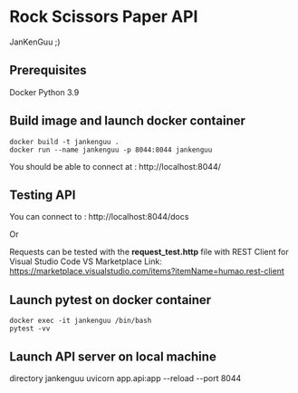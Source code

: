 # Rock Scissors Paper API
JanKenGuu ;)

## Prerequisites
Docker
Python 3.9

## Build image and launch docker container
```
docker build -t jankenguu .
docker run --name jankenguu -p 8044:8044 jankenguu
```
You should be able to connect at : http://localhost:8044/



## Testing API
You can connect to : http://localhost:8044/docs

Or

Requests can be tested with the **request_test.http** file
with REST Client for Visual Studio Code
VS Marketplace Link: https://marketplace.visualstudio.com/items?itemName=humao.rest-client

## Launch pytest on docker container
```
docker exec -it jankenguu /bin/bash
pytest -vv
```

## Launch API server on local machine
directory jankenguu
uvicorn app.api:app --reload --port 8044

